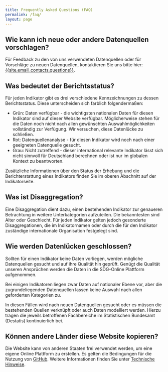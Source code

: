 ```yaml
---
title: Frequently Asked Questions (FAQ)
permalink: /faq/
layout: page
---
```


## Wie kann ich neue oder andere Datenquellen vorschlagen?
Für Feedback zu den von uns verwendeten Datenquellen oder für Vorschläge zu neuen Datenquellen, kontaktieren Sie uns bitte hier: <a href="mailto:{{site.email_contacts.questions}}">{{site.email_contacts.questions}}</a>.

## Was bedeutet der Berichtsstatus?
Für jeden Indikator gibt es drei verschiedene Kennzeichnungen zu dessen Berichtsstatus. Diese unterscheiden sich farblich folgendermaßen:

* Grün: Daten verfügbar - die wichtigsten nationalen Daten für diesen Indikator sind auf dieser Website verfügbar. Möglicherweise stehen für die Daten noch nicht nach allen gewünschten Auswahlmöglichkeiten vollständig zur Verfügung. Wir versuchen, diese Datenlücke zu schließen.
* Rot: Datenquellenanalyse - für diesen Indikator wird noch nach einer geeigneten Datenquelle gesucht.
* Grau: Nicht zutreffend - dieser international relevante Indikator lässt sich nicht sinnvoll für Deutschland berechnen oder ist nur im globalen Kontext zu beantworten.

Zusätzliche Informationen über den Status der Erhebung und die Berichterstattung eines Indikators finden Sie im oberen Abschnitt auf der Indikatorseite.

## Was ist Disaggregation?
Eine Disaggregation dient dazu, einen bestehenden Indikator zur genaueren Betrachtung in weitere Unterkategorien aufzuteilen. Die bekanntesten sind Alter oder Geschlecht. Für jeden Indikator gelten jedoch gesonderte Disaggregationen, die im Indikatornamen oder durch die für den Indikator zuständige internationale Organisation festgelegt sind.

## Wie werden Datenlücken geschlossen?
Sollten für einen Indikator keine Daten vorliegen, werden mögliche Datenquellen gesucht und auf ihre Qualität hin geprüft. Genügt die Qualität unseren Ansprüchen werden die Daten in die SDG-Online Plattform aufgenommen.

Bei einigen Indikatoren liegen zwar Daten auf nationaler Ebene vor, aber die zugrundeliegenden Datenquellen lassen keine Auswahl nach allen geforderten Kategorien zu.

In diesen Fällen wird nach neuen Datenquellen gesucht oder es müssen die bestehenden Quellen verknüpft oder auch Daten modelliert werden. Hierzu tragen die jeweils betroffenen Fachbereiche im Statistischen Bundesamt (Destatis) kontinuierlich bei.

## Können andere Länder diese Website kopieren?
Die Website kann von anderen Staaten frei verwendet werden, um eine eigene Online Plattform zu erstellen. Es gelten die Bedingungen für die Nutzung von [GitHub](https://github.com/). Weitere Informationen finden Sie unter [Technische Hinweise](http://dns-indikatoren.de/about_guidance/).
